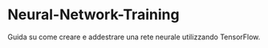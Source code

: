 # Neural-Network-Training
Guida su come creare e addestrare una rete neurale utilizzando TensorFlow.
